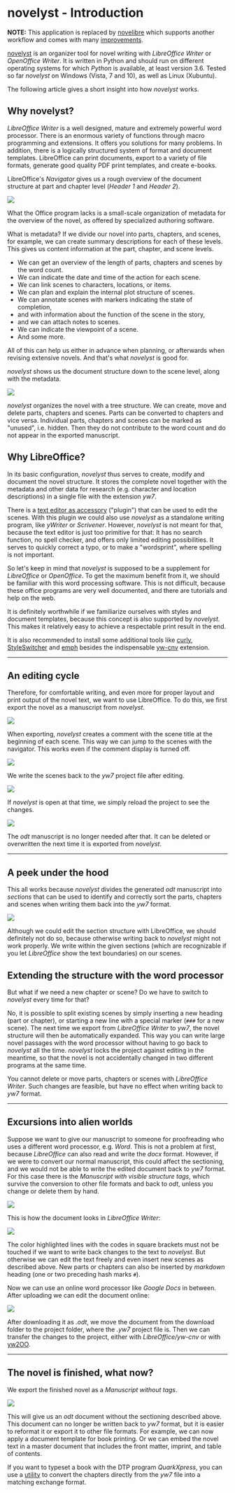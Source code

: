 # novelyst - Introduction

**NOTE:** This application is replaced by [novelibre](https://github.com/peter88213/novelibre) which supports another workflow and comes with many [improvements](https://github.com/peter88213/novelibre/discussions/2). 

[novelyst](https://peter88213.github.io/novelyst/) is an organizer tool for novel writing with *LibreOffice Writer* or *OpenOffice Writer*. It is written in Python and should run on different operating systems for which *Python* is available, at least version 3.6. Tested so far *novelyst* on Windows (Vista, 7 and 10), as well as Linux (Xubuntu). 

The following article gives a short insight into how *novelyst* works. 

## Why novelyst?

*LibreOffice Writer* is a well designed, mature and extremely powerful word processor. There is an enormous variety of functions through macro programming and extensions. It offers you solutions for many problems. In addition, there is a logically structured system of format and document templates. LibreOffice can print documents, export to a variety of file formats, generate good quality PDF print templates, and create e-books. 

LibreOffice's *Navigator* gives us a rough overview of the document structure at part and chapter level (*Header 1* and *Header 2*).

![](Screenshots/w_en_LibreOffice01.png)

What the Office program lacks is a small-scale organization of metadata for the overview of the novel, as offered by specialized authoring software. 

What is metadata? If we divide our novel into parts, chapters, and scenes, for example, we can create summary descriptions for each of these levels. This gives us content information at the part, chapter, and scene levels. 

- We can get an overview of the length of parts, chapters and scenes by the word count.
- We can indicate the date and time of the action for each scene.
- We can link scenes to characters, locations, or items.
- We can plan and explain the internal plot structure of scenes.
- We can annotate scenes with markers indicating the state of completion,
- and with information about the function of the scene in the story,
- and we can attach notes to scenes.
- We can indicate the viewpoint of a scene.
- And some more.

All of this can help us either in advance when planning, or afterwards when revising extensive novels. And that's what *novelyst* is good for. 

*novelyst* shows us the document structure down to the scene level, along with the metadata.

![](Screenshots/w_en_novelyst01.png)

*novelyst* organizes the novel with a tree structure. We can create, move and delete parts, chapters and scenes. Parts can be converted to chapters and vice versa. Individual parts, chapters and scenes can be marked as "unused", i.e. hidden. Then they do not contribute to the word count and do not appear in the exported manuscript.

## Why LibreOffice?

In its basic configuration, *novelyst* thus serves to create, modify and document the novel structure. It stores the complete novel together with the metadata and other data for research (e.g. character and location descriptions) in a single file with the extension *yw7*. 

There is a [text editor as accessory](https://peter88213.github.io/novelyst_editor/) ("plugin") that can be used to edit the scenes. With this plugin we could also use *novelyst* as a standalone writing program, like *yWriter* or *Scrivener*. However, *novelyst* is not meant for that, because the text editor is just too primitive for that: It has no search function, no spell checker, and offers only limited editing possibilities. It serves to quickly correct a typo, or to make a "wordsprint", where spelling is not important.

So let's keep in mind that *novelyst* is supposed to be a supplement for *LibreOffice* or *OpenOffice*. To get the maximum benefit from it, we should be familiar with this word processing software. This is not difficult, because these office programs are very well documented, and there are tutorials and help on the web. 

It is definitely worthwhile if we familiarize ourselves with styles and document templates, because this concept is also supported by *novelyst*. This makes it relatively easy to achieve a respectable print result in the end. 

It is also recommended to install some additional tools like [curly](https://peter88213.github.io/curly/), [StyleSwitcher](https://peter88213.github.io/StyleSwitcher/) and [emph](https://peter88213.github.io/emph/) besides the indispensable [yw-cnv](https://peter88213.github.io/yw-cnv/) extension. 

---

## An editing cycle

Therefore, for comfortable writing, and even more for proper layout and print output of the novel text, we want to use LibreOffice. To do this, we first export the novel as a manuscript from *novelyst*. 

![](Screenshots/w_en_novelyst02.png)

When exporting, *novelyst* creates a comment with the scene title at the beginning of each scene. This way we can jump to the scenes with the navigator. This works even if the comment display is turned off.

![](Screenshots/w_en_LibreOffice04.png)

We write the scenes back to the *yw7* project file after editing.

![](Screenshots/w_en_LibreOffice03.png)

If *novelyst* is open at that time, we simply reload the project to see the changes.

![](Screenshots/w_en_novelyst03.png)

The *odt* manuscript is no longer needed after that. It can be deleted or overwritten the next time it is exported from *novelyst*. 

---

## A peek under the hood

This all works because *novelyst* divides the generated *odt* manuscript into *sections* that can be used to identify and correctly sort the parts, chapters and scenes when writing them back into the *yw7* format. 

![](Screenshots/w_en_LibreOffice02.png)

Although we could edit the section structure with LibreOffice, we should definitely not do so, because otherwise writing back to *novelyst* might not work properly. We write within the given sections (which are recognizable if you let *LibreOffice* show the text boundaries) on our scenes.  

## Extending the structure with the word processor

But what if we need a new chapter or scene? Do we have to switch to *novelyst* every time for that? 

No, it is possible to split existing scenes by simply inserting a new heading (part or chapter), or starting a new line with a special marker (`###` for a new scene). The next time we export from *LibreOffice Writer* to *yw7*, the novel structure will then be automatically expanded. This way you can write large novel passages with the word processor without having to go back to *novelyst* all the time. *novelyst* locks the project against editing in the meantime, so that the novel is not accidentally changed in two different programs at the same time. 

You cannot delete or move parts, chapters or scenes with *LibreOffice Writer*. Such changes are feasible, but have no effect when writing back to *yw7* format. 

---

## Excursions into alien worlds

Suppose we want to give our manuscript to someone for proofreading who uses a different word processor, e.g. *Word*. This is not a problem at first, because *LibreOffice* can also read and write the *docx* format. However, if we were to convert our normal manuscript, this could affect the sectioning, and we would not be able to write the edited document back to *yw7* format. For this case there is the *Manuscript with visible structure tags*, which survive the conversion to other file formats and back to *odt*, unless you change or delete them by hand. 

![](Screenshots/w_en_novelyst05.png)

This is how the document looks in *LibreOffice Writer*: 

![](Screenshots/w_en_LibreOffice05.png)

The color highlighted lines with the codes in square brackets must not be touched if we want to write back changes to the text to *novelyst*. But otherwise we can edit the text freely and even insert new scenes as described above. New parts or chapters can also be inserted by *markdown* heading (one or two preceding hash marks `#`).  

Now we can use an online word processor like *Google Docs* in between. After uploading we can edit the document online:

![](Screenshots/w_en_GoogleDocs01.png)

After downloading it as *.odt*, we move the document from the download folder to the project folder, where the *.yw7* project file is. Then we can transfer the changes to the project, either with *LibreOffice/yw-cnv* or with [yw2OO](https://peter88213.github.io/yW2OO/). 

---

## The novel is finished, what now?

We export the finished novel as a *Manuscript without tags*. 

![](Screenshots/w_en_novelyst04.png)

This will give us an *odt* document without the sectioning described above. This document can no longer be written back to *yw7* format, but it is easier to reformat it or export it to other file formats. For example, we can now apply a document template for book printing. Or we can embed the novel text in a master document that includes the front matter, imprint, and table of contents. 

If you want to typeset a book with the DTP program *QuarkXpress*, you can use a [utility](https://peter88213.github.io/yw2xtg/) to convert the chapters directly from the *yw7* file into a matching exchange format. 


